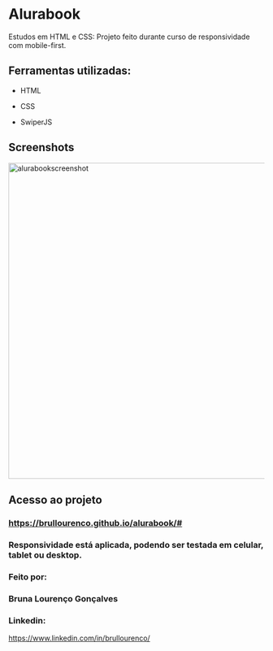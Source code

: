 # Alurabook

Estudos em HTML e CSS: Projeto feito durante curso de responsividade com mobile-first.

## Ferramentas utilizadas:

* HTML

* CSS

* SwiperJS

## Screenshots

<img width="622" alt="alurabookscreenshot" src="https://user-images.githubusercontent.com/93550349/235706717-62eb4b02-e07c-4b81-8fd6-d29ba4a5b8a1.png">

## Acesso ao projeto

### https://brullourenco.github.io/alurabook/#

### Responsividade está aplicada, podendo ser testada em celular, tablet ou desktop.

### Feito por:

### Bruna Lourenço Gonçalves

### Linkedin:
https://www.linkedin.com/in/brullourenco/

